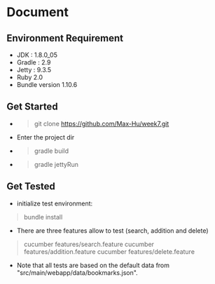 # Document

## Environment Requirement

* JDK : 1.8.0_05
* Gradle : 2.9
* Jetty : 9.3.5
* Ruby 2.0
* Bundle version 1.10.6

## Get Started
* > git clone https://github.com/Max-Hu/week7.git
* Enter the project dir
* > gradle build
* > gradle jettyRun

## Get Tested
* initialize test environment:
> bundle install  
* There are three features allow to test (search, addition and delete)  
> cucumber features/search.feature
> cucumber features/addition.feature
> cucumber features/delete.feature
* Note that all tests are based on the default data from "src/main/webapp/data/bookmarks.json".

